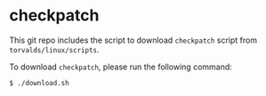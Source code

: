 # checkpatch

This git repo includes the script to download `checkpatch` script from `torvalds/linux/scripts`.

To download `checkpatch`, please run the following command:

```
$ ./download.sh
```
